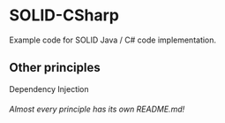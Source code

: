 # SOLID-CSharp
Example code for SOLID Java / C# code implementation.

## Other principles
Dependency Injection

###### Almost every principle has its own README.md!
